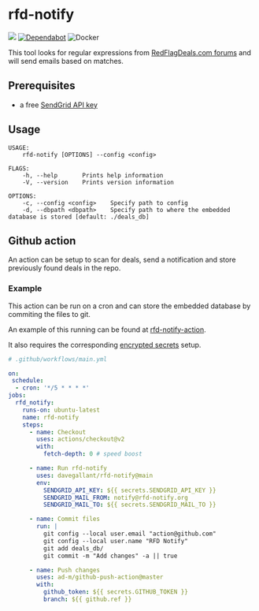 # rfd-notify

![](https://github.com/davegallant/rfd-notify/workflows/ci/badge.svg)
[![Dependabot](https://badgen.net/badge/Dependabot/enabled/green?icon=dependabot)](https://dependabot.com/)
![Docker](https://img.shields.io/docker/pulls/davegallant/rfd-notify?style=plastic)


This tool looks for regular expressions from [RedFlagDeals.com forums](https://forums.redflagdeals.com/hot-deals-f9/) and will send emails based on matches.


## Prerequisites

- a free [SendGrid API key](https://sendgrid.com/pricing/)

## Usage

```shell
USAGE:
    rfd-notify [OPTIONS] --config <config>

FLAGS:
    -h, --help       Prints help information
    -V, --version    Prints version information

OPTIONS:
    -c, --config <config>    Specify path to config
    -d, --dbpath <dbpath>    Specify path to where the embedded database is stored [default: ./deals_db]
```

## Github action

An action can be setup to scan for deals, send a notification and store previously found deals in the repo.

### Example

This action can be run on a cron and can store the embedded database by commiting the files to git.

An example of this running can be found at [rfd-notify-action](https://github.com/davegallant/rfd-notify-action).

It also requires the corresponding [encrypted secrets](https://docs.github.com/en/free-pro-team@latest/actions/reference/encrypted-secrets) setup.


```yaml
# .github/workflows/main.yml

on:
 schedule:
  - cron: '*/5 * * * *'
jobs:
  rfd_notify:
    runs-on: ubuntu-latest
    name: rfd-notify
    steps:
      - name: Checkout
        uses: actions/checkout@v2
        with:
          fetch-depth: 0 # speed boost

      - name: Run rfd-notify
        uses: davegallant/rfd-notify@main
        env:
          SENDGRID_API_KEY: ${{ secrets.SENDGRID_API_KEY }}
          SENDGRID_MAIL_FROM: notify@rfd-notify.org
          SENDGRID_MAIL_TO: ${{ secrets.SENDGRID_MAIL_TO }}

      - name: Commit files
        run: |
          git config --local user.email "action@github.com"
          git config --local user.name "RFD Notify"
          git add deals_db/
          git commit -m "Add changes" -a || true

      - name: Push changes
        uses: ad-m/github-push-action@master
        with:
          github_token: ${{ secrets.GITHUB_TOKEN }}
          branch: ${{ github.ref }}
```
